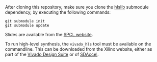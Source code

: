 After cloning this repository, make sure you clone the [hlslib](https://github.com/definelicht/hlslib) submodule dependency, by executing the following commands:

```
git submodule init 
git submodule update
```

Slides are available from the [SPCL website](https://spcl.inf.ethz.ch/Teaching/2018-ppopp/).

To run high-level synthesis, the `vivado_hls` tool must be available on the commandline. This can be downloaded from the Xilinx website, either as part of the [Vivado Design Suite](https://www.xilinx.com/support/download/index.html/content/xilinx/en/downloadNav/vivado-design-tools/) or of [SDAccel](https://www.xilinx.com/support/download/index.html/content/xilinx/en/downloadNav/sdx-development-environments.html).
